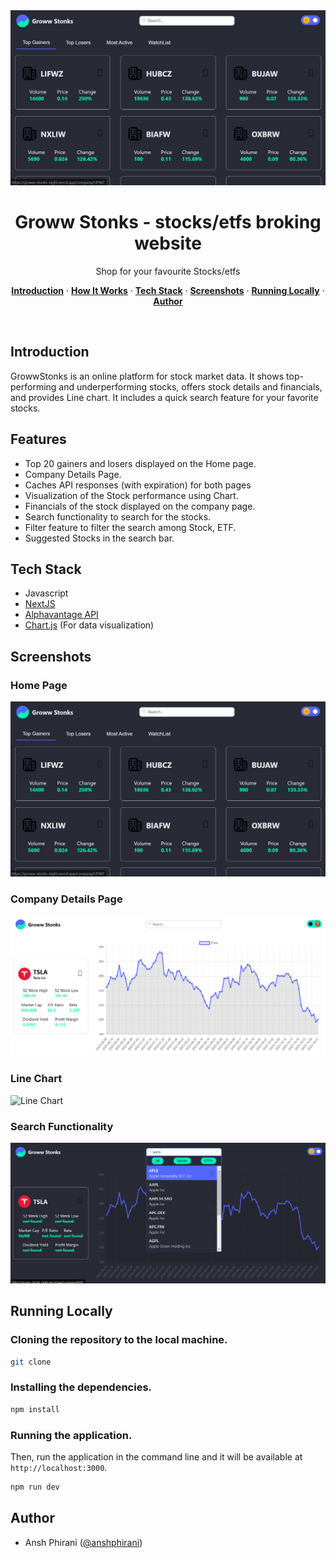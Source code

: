   <img alt="Groww Stonks - stocks/etfs broking website" src="/public/HomePage.png">
    <h1 align="center">Groww Stonks - stocks/etfs broking website</h1>

<p align="center">
  Shop for your favourite Stocks/etfs
</p>


<p align="center">
  <a href="#introduction"><strong>Introduction</strong></a> ·
  <a href="#how-it-works"><strong>How It Works</strong></a> ·
  <a href="#tech-stack"><strong>Tech Stack</strong></a> ·
  <a href="#screenshots"><strong>Screenshots</strong></a> ·
  <a href="#running-locally"><strong>Running Locally</strong></a> ·
  <a href="#author"><strong>Author</strong></a>
</p>
<br/>

## Introduction

GrowwStonks is an online platform for stock market data. It shows top-performing and underperforming stocks, offers stock details and financials, and provides Line chart. It includes a quick search feature for your favorite stocks.

## Features

- Top 20 gainers and losers displayed on the Home page.
- Company Details Page.
- Caches API responses (with expiration) for both pages
- Visualization of the Stock performance using Chart.
- Financials of the stock displayed on the company page.
- Search functionality to search for the stocks.
- Filter feature to filter the search among Stock, ETF.
- Suggested Stocks in the search bar.

## Tech Stack

- Javascript
- [NextJS](https://nextjs.org/)
- [Alphavantage API](https://www.alphavantage.co/)
- [Chart.js](https://www.chartjs.org/) (For data visualization)

## Screenshots

### Home Page

<img alt="Home Page" src="/public/HomePage.png">

### Company Details Page

<img alt="Company Details Page" src="/public/CompanyDetails.png">

### Line Chart

<img alt="Line Chart" src="/public/LineChart.png">


### Search Functionality

<img alt="Search Functionality" src="/public/SearchHistory.png">

## Running Locally

### Cloning the repository to the local machine.

```bash
git clone
```

### Installing the dependencies.

```bash
npm install
```

### Running the application.

Then, run the application in the command line and it will be available at `http://localhost:3000`.

```bash
npm run dev
```

## Author

- Ansh Phirani ([@anshphirani](https://www.linkedin.com/in/ansh-phirani/))
